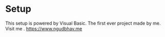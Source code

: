 # Setup
This setup is powered by Visual Basic. The first ever project made by me.
Visit me .
https://www.ngudbhav.me
